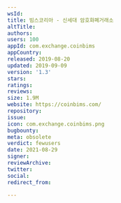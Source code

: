 ```yaml
---
wsId: 
title: 빔스코리아 - 신세대 암호화폐거래소
altTitle: 
authors: 
users: 100
appId: com.exchange.coinbims
appCountry: 
released: 2019-08-20
updated: 2019-09-09
version: '1.3'
stars: 
ratings: 
reviews: 
size: 1.9M
website: https://coinbims.com/
repository: 
issue: 
icon: com.exchange.coinbims.png
bugbounty: 
meta: obsolete
verdict: fewusers
date: 2021-08-29
signer: 
reviewArchive: 
twitter: 
social: 
redirect_from: 

---
```


